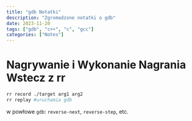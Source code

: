 ```yaml
---
title: "gdb Notatki"
description: "Zgromadzone notatki o gdb"
date: 2023-11-20
tags: ["gdb", "c++", "c", "gcc"]
categories: ["Notes"]
---
```

# Nagrywanie i Wykonanie Nagrania Wstecz z rr

```sh
rr record ./target arg1 arg2
rr replay #uruchamia gdb
```

w powłowe `gdb`: `reverse-next`,  `reverse-step`, etc.
